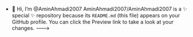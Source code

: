 - 👋 Hi, I’m @AminAhmadi2007
AminAhmadi2007/AminAhmadi2007 is a ✨ special ✨ repository because its `README.md` (this file) appears on your GitHub profile.
You can click the Preview link to take a look at your changes.
--->
